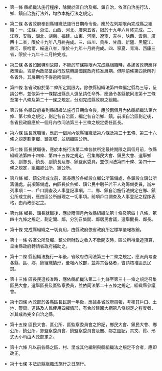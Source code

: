 * 第一條 縣組織法施行程序，除關於區自治及鄉、鎮自治，依區自治施行法，鄉、鎮自治施行法外，均依本施行法之規定。

* 第二條 各省政府奉到縣組織法施行日期命令後，應於左列期限內完成縣之組織：一、江蘇、浙江、山西、河北、廣東五省，限於十九年六月終完成。二、江西、安徽、湖北、湖南、福建、山東、河南、遼寧、吉林、陜西、雲南、廣西十二省，限於十九年八月終完成。三、四川、貴州、甘肅、新疆、黑龍江、熱河、察哈爾、綏遠八省，限於十九年十月終完成。四、寧夏、青海、西康三省，限於十九年十二月終完成。

* 第三條 各省如因特別故障，不能於前條期限內完成縣組織時，各該省政府應詳敘理由，咨請內政部呈由行政院轉請國民政府核准展期。但除前條第四款所列各省外，其展期均不得逾兩個月。

* 第四條 各省政府於第二條所定期限內，除依縣組織法第四條編定縣為三等，呈請公布，並依第十一條提出縣長人選呈請任命外，應通令各縣依同法第十三條至第十八條及第二十一條之規定，分別完成縣政府之組織。

* 第五條 各縣政府奉到縣組織法施行日期命令後，應於兩個月內依縣組織法第六條、第七條之規定，劃定各自治區，編定各自治鄉、鎮。前項自治區劃定後，各省民政廳應於一個月內依同法第三十三條之規定委任區長。

* 第六條 區長就職後，應於一個月內依縣組織法第八條及第三十五條、第三十六條之規定劃定鄉、鎮區域，並組織區公所。

* 第七條 區長就職後，應於本施行法第二條各款所定最終期限之兩個月前，依縣組織法第四十四條、第四十五條之規定，召集鄉民大會、鎮民大會、選舉鄉長、副鄉長、鎮長、副鎮長及鄉、鎮監察委員，並依同法第四十條、第四十一條之規定，組織鄉公所、鎮公所。

* 第八條 鄉、鎮公所成立前，區長應於各鄉設立鄉公所籌備處，各鎮設立鎮公所籌備處。前項籌備處，由區長於各鄉、鎮公民中聘任若干人為籌備委員，辦左列事項：一、戶口調查及人事登記事項。二、鄉、鎮自治施行法規定在鄉、鎮公所成立前，應由區公所辦理之一切事項。前項戶口調查及人事登記之程序表格，由內政部定之。

* 第九條 鄉長、鎮長就職後，應於兩個月內依縣組織法第十條及第四十八條、第四十九條之規定，劃定閭、鄰，分別召集閭、鄰居民會議，選舉閭長、鄰長。

* 第十條 完成縣組織之一切費用，由縣政府依省政府所定標準彙報核銷。

* 第十一條 各區公所及鄉、鎮公所財政之收入不敷開支時，區公所得彙造預算，呈由縣政府轉請省政府補助之。

* 第十二條 縣組織法施行一年後，省政府依同法第三十二條之規定，應派員考查各縣、區、鄉、鎮組織情形，彙報內政部，並將其合格者，咨請核准區長民選。

* 第十三條 區長民選核准時，應依縣組織法第二十九條至第三十一條之規定召集區民大會，選舉區長及區監察委員，並依同法第二十五條之規定，組織縣參議會。

* 第十四條 內政部於各縣區長民選一年後，應據各省政府冊報，考核其戶口、土地、警衛、道路及人民使用四權情形，有合於建國大綱第八條規定之程度者，准其成為完全自治之縣。

* 第十五條 區民大會、區公所、區監察委員會之鈐記，鄉民大會、鎮民大會、鄉公所、鎮公所、鄉監察委員會、鎮監察委員會及閭、鄰之圖記，其文、質、形式大小均由內政部定之。

* 第十六條 凡以前各縣之區、村、里或其他編制與縣組織法之規定不合者，應即改正。

* 第十七條 本法於縣組織法施行之日施行。

